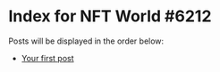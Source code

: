 # Index for NFT World #6212
Posts will be displayed in the order below:

- [Your first post](./001-first.md)

